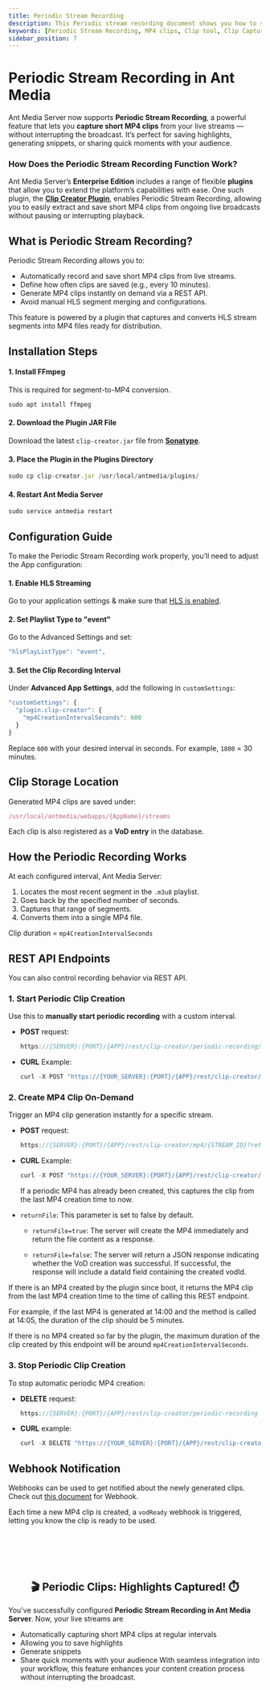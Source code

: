 ```yaml
---
title: Periodic Stream Recording
description: This Periodic stream recording document shows you how to set it up and walks you through its key features so you can start capturing high-quality clips with minimal effort.
keywords: [Periodic Stream Recording, MP4 clips, Clip tool, Clip Capture, Ant Media Server Documentation, Ant Media Server Tutorials]
sidebar_position: 7
---
```


# Periodic Stream Recording in Ant Media

Ant Media Server now supports **Periodic Stream Recording**, a powerful feature that lets you **capture short MP4 clips** from your live streams —without interrupting the broadcast. It’s perfect for saving highlights, generating snippets, or sharing quick moments with your audience.

### How Does the Periodic Stream Recording Function Work?

Ant Media Server’s **Enterprise Edition** includes a range of flexible **plugins** that allow you to extend the platform’s capabilities with ease. One such plugin, the [**Clip Creator Plugin**](https://github.com/ant-media/Plugins/tree/master/ClipCreatorPlugin), enables Periodic Stream Recording, allowing you to easily extract and save short MP4 clips from ongoing live broadcasts without pausing or interrupting playback.

## What is Periodic Stream Recording?

Periodic Stream Recording allows you to:

- Automatically record and save short MP4 clips from live streams.
- Define how often clips are saved (e.g., every 10 minutes).
- Generate MP4 clips instantly on demand via a REST API.
- Avoid manual HLS segment merging and configurations.

This feature is powered by a plugin that captures and converts HLS stream segments into MP4 files ready for distribution.

## Installation Steps

#### 1. Install FFmpeg

This is required for segment-to-MP4 conversion.

```js
sudo apt install ffmpeg
```

#### 2. Download the Plugin JAR File

Download the latest `clip-creator.jar` file from [**Sonatype**](https://oss.sonatype.org/#nexus-search;gav~io.antmedia.plugin~clip-creator~~~).

#### 3. Place the Plugin in the Plugins Directory

```js
sudo cp clip-creator.jar /usr/local/antmedia/plugins/
```

#### 4. Restart Ant Media Server

```js
sudo service antmedia restart
```

## Configuration Guide

To make the Periodic Stream Recording work properly, you’ll need to adjust the App configuration:

#### 1. Enable HLS Streaming

Go to your application settings & make sure that [HLS is enabled](https://antmedia.io/docs/guides/playing-live-stream/hls-playing/#enable-hls).

#### 2. Set Playlist Type to "event"

Go to the Advanced Settings and set:

```js
"hlsPlayListType": "event",
```

#### 3. Set the Clip Recording Interval

Under **Advanced App Settings**, add the following in `customSettings`:

```js
"customSettings": {
  "plugin.clip-creator": {
    "mp4CreationIntervalSeconds": 600
  }
}
```

Replace `600` with your desired interval in seconds. For example, `1800` = 30 minutes.

## Clip Storage Location

Generated MP4 clips are saved under:

```js
/usr/local/antmedia/webapps/{AppName}/streams
```

Each clip is also registered as a **VoD entry** in the database.

## How the Periodic Recording Works

At each configured interval, Ant Media Server:

1. Locates the most recent segment in the `.m3u8` playlist.
2. Goes back by the specified number of seconds.
3. Captures that range of segments.
4. Converts them into a single MP4 file.

Clip duration = `mp4CreationIntervalSeconds`

## REST API Endpoints

You can also control recording behavior via REST API.

### 1. Start Periodic Clip Creation

Use this to **manually start periodic recording** with a custom interval.

- **POST** request:

  ```js
  https://{SERVER}:{PORT}/{APP}/rest/clip-creator/periodic-recording/{periodSeconds}
  ```

- **CURL** Example:

  ```js
  curl -X POST "https://{YOUR_SERVER}:{PORT}/{APP}/rest/clip-creator/periodic-recording/{periodSeconds}" -H "Content-Type: application/json"
  ```

### 2. Create MP4 Clip On-Demand

Trigger an MP4 clip generation instantly for a specific stream.

- **POST** request:

  ```js
  https://{SERVER}:{PORT}/{APP}/rest/clip-creator/mp4/{STREAM_ID}?returnFile=true
  ```

- **CURL** Example:

  ```js
  curl -X POST "https://{YOUR_SERVER}:{PORT}/{APP}/rest/clip-creator/mp4/{STREAM_ID}?returnFile=true" -H "Content-Type: application/json"
  ```

  If a periodic MP4 has already been created, this captures the clip from the last MP4 creation time to now.

-   `returnFile`: This parameter is set to false by default.

    -   `returnFile=true`: The server will create the MP4 immediately and return the file content as a response.
        
    -   `returnFile=false`: The server will return a JSON response indicating whether the VoD creation was successful. If successful, the response will include a dataId field containing the created vodId.
        

If there is an MP4 created by the plugin since boot, it returns the MP4 clip from the last MP4 creation time to the time of calling this REST endpoint.

For example, if the last MP4 is generated at 14:00 and the method is called at 14:05, the duration of the clip should be 5 minutes.

If there is no MP4 created so far by the plugin, the maximum duration of the clip created by this endpoint will be around ⁣`mp4CreationIntervalSeconds`.

### 3. Stop Periodic Clip Creation

To stop automatic periodic MP4 creation:

- **DELETE** request:

  ```js
  https://{SERVER}:{PORT}/{APP}/rest/clip-creator/periodic-recording
  ```

- **CURL** example:

  ```js
  curl -X DELETE "https://{YOUR_SERVER}:{PORT}/{APP}/rest/clip-creator/periodic-recording" -H "Content-Type: application/json"
  ```

## Webhook Notification

Webhooks can be used to get notified about the newly generated clips. Check out [this document](https://antmedia.io/docs/guides/advanced-usage/webhooks/) for Webhook.

Each time a new MP4 clip is created, a `vodReady` webhook is triggered, letting you know the clip is ready to be used.

<br /><br />
---

<div align="center">
<h2> 🎬 Periodic Clips: Highlights Captured! ⏱️ </h2>
</div>

You've successfully configured **Periodic Stream Recording in Ant Media Server**. Now, your live streams are 
- Automatically capturing short MP4 clips at regular intervals
- Allowing you to save highlights
- Generate snippets
- Share quick moments with your audience
With seamless integration into your workflow, this feature enhances your content creation process without interrupting the broadcast. 



